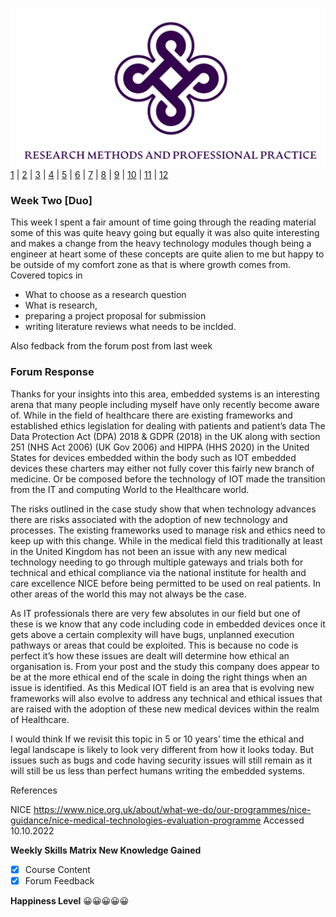 ![Logo](Images/Logo.png)
[1](/MyPortfolio/RMPP/Unit01.html) | [2](/MyPortfolio/RMPP/Unit02.html) | [3](/MyPortfolio/RMPP/Unit03.html) | [4](/MyPortfolio/RMPP/Unit04.html) | [5](/MyPortfolio/RMPP/Unit05.html) | [6](/MyPortfolio/RMPP/Unit06.html) | [7](/MyPortfolio/RMPP/Unit07.html) | [8](/MyPortfolio/RMPP/Unit08.html) | [9](/MyPortfolio/RMPP/Unit09.html) | [10](/MyPortfolio/RMPP/Unit10.html) | [11](/MyPortfolio/RMPP/Unit11.html) | [12](/MyPortfolio/RMPP/Unit12.html)

### Week Two [Duo]

This week I spent a fair amount of time going through the reading material some of this was quite heavy going but equally it was also quite interesting and makes a change from the heavy technology modules though being a engineer at heart some of these concepts are quite alien to me but happy to be outside of my comfort zone as that is where growth comes from. Covered topics in 

- What to choose as a research question
- What is research, 
- preparing a project proposal for submission
- writing literature reviews what needs to be inclded. 

Also fedback from the forum post from last week 

### Forum Response

Thanks for your insights into this area, embedded systems is an interesting arena that many people including myself have only recently become aware of. While in the field of healthcare there are existing frameworks and established ethics legislation for dealing with patients and patient’s data The Data Protection Act (DPA) 2018 & GDPR (2018) in the UK along with section 251 (NHS Act 2006) (UK Gov 2006) and HIPPA (HHS 2020) in the United States for devices embedded within the body such as IOT embedded devices these charters may either not fully cover this fairly new branch of medicine. Or be composed before the technology of IOT made the transition from the IT and computing World to the Healthcare world.
 
The risks outlined in the case study show that when technology advances there are risks associated with the adoption of new technology and processes. The existing frameworks used to manage risk and ethics need to keep up with this change. While in the medical field this traditionally at least in the United Kingdom has not been an issue with any new medical technology needing to go through multiple gateways and trials both for technical and ethical compliance via the national institute for health and care excellence NICE before being permitted to be used on real patients. In other areas of the world this may not always be the case.    

As IT professionals there are very few absolutes in our field but one of these is we know that any code including code in embedded devices once it gets above a certain complexity will have bugs, unplanned execution pathways or areas that could be exploited. This is because no code is perfect it’s how these issues are dealt will determine how ethical an organisation is. From your post and the study this company does appear to be at the more ethical end of the scale in doing the right things when an issue is identified. As this Medical IOT field is an area that is evolving new frameworks will also evolve to address any technical and ethical issues that are raised with the adoption of these new medical devices within the realm of Healthcare.

I would think If we revisit this topic in 5 or 10 years’ time the ethical and legal landscape is likely to look very different from how it looks today. But issues such as bugs and code having security issues will still remain as it will still be us less than perfect humans writing the embedded systems.

References

NICE https://www.nice.org.uk/about/what-we-do/our-programmes/nice-guidance/nice-medical-technologies-evaluation-programme Accessed 10.10.2022


**Weekly Skills Matrix New Knowledge Gained**

- [x] Course Content
- [x] Forum Feedback

**Happiness Level**
😀😀😀😀😀
